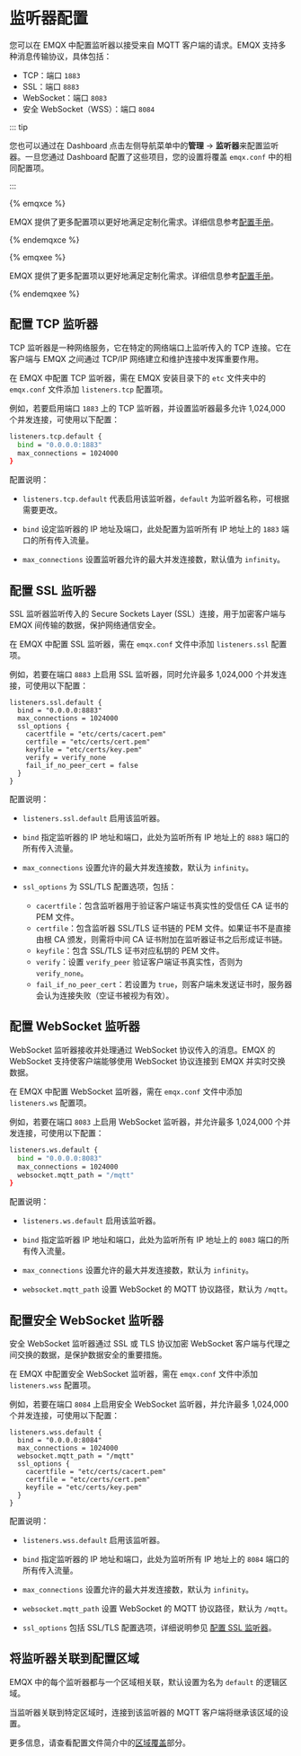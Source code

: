 # 监听器配置

您可以在 EMQX 中配置监听器以接受来自 MQTT 客户端的请求。EMQX 支持多种消息传输协议，具体包括：

- TCP：端口 `1883`
- SSL：端口 `8883`
- WebSocket：端口 `8083`
- 安全 WebSocket（WSS）：端口 `8084`

::: tip

您也可以通过在 Dashboard 点击左侧导航菜单中的**管理** -> **监听器**来配置监听器。一旦您通过 Dashboard 配置了这些项目，您的设置将覆盖 `emqx.conf` 中的相同配置项。

:::

{% emqxce %}

EMQX 提供了更多配置项以更好地满足定制化需求。详细信息参考[配置手册](https://www.emqx.io/docs/zh/v@CE_VERSION@/hocon/)。

{% endemqxce %}

{% emqxee %}

EMQX 提供了更多配置项以更好地满足定制化需求。详细信息参考[配置手册](https://docs.emqx.com/zh/enterprise/v@EE_VERSION@/hocon/)。

{% endemqxee %}

## 配置 TCP 监听器

TCP 监听器是一种网络服务，它在特定的网络端口上监听传入的 TCP 连接。它在客户端与 EMQX 之间通过 TCP/IP 网络建立和维护连接中发挥重要作用。

在 EMQX 中配置 TCP 监听器，需在 EMQX 安装目录下的 `etc` 文件夹中的 `emqx.conf` 文件添加 `listeners.tcp` 配置项。

例如，若要启用端口 `1883` 上的 TCP 监听器，并设置监听器最多允许 1,024,000 个并发连接，可使用以下配置：

```bash
listeners.tcp.default {
  bind = "0.0.0.0:1883"
  max_connections = 1024000
}
```

配置说明：

- `listeners.tcp.default` 代表启用该监听器，`default` 为监听器名称，可根据需要更改。

- `bind` 设定监听器的 IP 地址及端口，此处配置为监听所有 IP 地址上的 `1883` 端口的所有传入流量。
- `max_connections` 设置监听器允许的最大并发连接数，默认值为 `infinity`。

## 配置 SSL 监听器

SSL 监听器监听传入的 Secure Sockets Layer (SSL）连接，用于加密客户端与 EMQX 间传输的数据，保护网络通信安全。

在 EMQX 中配置 SSL 监听器，需在 `emqx.conf` 文件中添加 `listeners.ssl` 配置项。

例如，若要在端口 `8883` 上启用 SSL 监听器，同时允许最多 1,024,000 个并发连接，可使用以下配置：

```
listeners.ssl.default {
  bind = "0.0.0.0:8883"
  max_connections = 1024000
  ssl_options {
    cacertfile = "etc/certs/cacert.pem"
    certfile = "etc/certs/cert.pem"
    keyfile = "etc/certs/key.pem"
    verify = verify_none
    fail_if_no_peer_cert = false
  }
}
```

配置说明：

- `listeners.ssl.default` 启用该监听器。

- `bind` 指定监听器的 IP 地址和端口，此处为监听所有 IP 地址上的 `8883` 端口的所有传入流量。
- `max_connections` 设置允许的最大并发连接数，默认为 `infinity`。
- `ssl_options` 为 SSL/TLS 配置选项，包括：
  - `cacertfile`：包含监听器用于验证客户端证书真实性的受信任 CA 证书的 PEM 文件。
  - `certfile`：包含监听器 SSL/TLS 证书链的 PEM 文件。如果证书不是直接由根 CA 颁发，则需将中间 CA 证书附加在监听器证书之后形成证书链。
  - `keyfile`：包含 SSL/TLS 证书对应私钥的 PEM 文件。
  - `verify`：设置 `verify_peer` 验证客户端证书真实性，否则为 `verify_none`。
  - `fail_if_no_peer_cert`：若设置为 `true`，则客户端未发送证书时，服务器会认为连接失败（空证书被视为有效）。

## 配置 WebSocket 监听器

WebSocket 监听器接收并处理通过 WebSocket 协议传入的消息。EMQX 的 WebSocket 支持使客户端能够使用 WebSocket 协议连接到 EMQX 并实时交换数据。

在 EMQX 中配置 WebSocket 监听器，需在 `emqx.conf` 文件中添加 `listeners.ws` 配置项。

例如，若要在端口 `8083` 上启用 WebSocket 监听器，并允许最多 1,024,000 个并发连接，可使用以下配置：

```bash
listeners.ws.default {
  bind = "0.0.0.0:8083"
  max_connections = 1024000
  websocket.mqtt_path = "/mqtt"
}
```

配置说明：

- `listeners.ws.default` 启用该监听器。

- `bind` 指定监听器 IP 地址和端口，此处为监听所有 IP 地址上的 `8083` 端口的所有传入流量。
- `max_connections` 设置允许的最大并发连接数，默认为 `infinity`。
- `websocket.mqtt_path` 设置 WebSocket 的 MQTT 协议路径，默认为 `/mqtt`。

## 配置安全 WebSocket 监听器

安全 WebSocket 监听器通过 SSL 或 TLS 协议加密 WebSocket 客户端与代理之间交换的数据，是保护数据安全的重要措施。

在 EMQX 中配置安全 WebSocket 监听器，需在 `emqx.conf` 文件中添加 `listeners.wss` 配置项。

例如，若要在端口 `8084` 上启用安全 WebSocket 监听器，并允许最多 1,024,000 个并发连接，可使用以下配置：

```
listeners.wss.default {
  bind = "0.0.0.0:8084"
  max_connections = 1024000
  websocket.mqtt_path = "/mqtt"
  ssl_options {
    cacertfile = "etc/certs/cacert.pem"
    certfile = "etc/certs/cert.pem"
    keyfile = "etc/certs/key.pem"
  }
}
```

配置说明：

- `listeners.wss.default` 启用该监听器。

- `bind` 指定监听器的 IP 地址和端口，此处为监听所有 IP 地址上的 `8084` 端口的所有传入流量。
- `max_connections` 设置允许的最大并发连接数，默认为 `infinity`。
- `websocket.mqtt_path` 设置 WebSocket 的 MQTT 协议路径，默认为 `/mqtt`。
- `ssl_options` 包括 SSL/TLS 配置选项，详细说明参见 [配置 SSL 监听器](#配置-ssl-监听器)。

## 将监听器关联到配置区域

EMQX 中的每个监听器都与一个区域相关联，默认设置为名为 `default` 的逻辑区域。

当监听器关联到特定区域时，连接到该监听器的 MQTT 客户端将继承该区域的设置。

更多信息，请查看配置文件简介中的[区域覆盖](./configuration.md#区域覆盖)部分。
